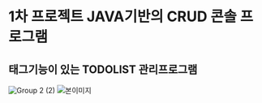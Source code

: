 # 1차 프로젝트 JAVA기반의 CRUD 콘솔 프로그램
## 태그기능이 있는 TODOLIST 관리프로그램
![Group 2 (2)](https://github.com/user-attachments/assets/78afe7dc-107d-4903-8cf6-3067c30b272a)
![본이미지](https://nkokua.github.io/Group%202%20(1)%20(1).jpg)
